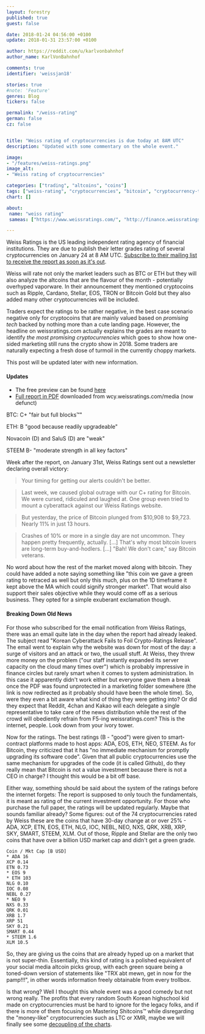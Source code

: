 ```yaml
---
layout: forestry
published: true
guest: false

date: 2018-01-24 04:56:00 +0100
update: 2018-01-31 23:57:00 +0100

author: https://reddit.com/u/karlvonbahnhof
author_name: KarlVonBahnhof

comments: true
identifier: 'weissjan18'

stories: true
#note: 'Feature'
genres: Blog
tickers: false

permalink: "/weiss-rating"
german: false
cz: false


title: "Weiss rating of cryptocurrencies is due today at 8AM UTC"
description: "Updated with some commentary on the whole event."

image:
- "/features/weiss-ratings.png"
image_alt:
- "Weiss rating of cryptocurrencies"

categories: ["trading", "altcoins", "coins"]
tags: ["weiss-rating", "cryptocurrencies", "bitcoin", "cryptocurrency-trading", "mainstream-finance"]
chart: []

about:
 name: "weiss rating"
 sameas: ["https://www.weissratings.com/", "http://finance.weissratings.com/crypto/"]

---
```


Weiss Ratings is the US leading independent rating agency of financial institutions. They are due to publish their letter grades rating of several cryptocurrencies on January 24 at 8 AM UTC. [Subscribe to their mailing list to receive the report as soon as it's out](http://finance.weissratings.com/crypto/).

Weiss will rate not only the market leaders such as BTC or ETH but they will also analyze the altcoins that are the flavour of the month - potentially overhyped vaporware. In their announcement they mentioned cryptocoins such as Ripple, Cardano, Stellar, EOS, TRON or Bitcoin Gold but they also added many other cryptocurrencies will be included.

Traders expect the ratings to be rather negative, in the best case scenario negative only for cryptocoins that are mainly valued based on *promising tech* backed by nothing more than a cute landing page. However, the headline on weissratings.com actually explains the grades are meant to identify *the most promising cryptocurrencies* which goes to show how one-sided marketing still runs the crypto show in 2018. Some traders are naturally expecting a fresh dose of turmoil in the currently choppy markets.

This post will be updated later with new information.

#### Updates

* The free preview can be found [here](http://archive.is/F5fo8)
* [Full report in PDF](/features/2018/Weiss-Cryptocurrency-Ratings.pdf) downloaded from wcy.weissratings.com/media (now defunct)

BTC: C+ "fair but full blocks&trade;"

ETH: B "good because readily upgradeable"

Novacoin (D) and SaluS (D) are "weak"

STEEM B- "moderate strength in all key factors"

Week after the report, on January 31st, Weiss Ratings sent out a newsletter declaring overall victory:

> Your timing for getting our  alerts couldn't be better.

> Last week, we caused global outrage with our C+ rating for Bitcoin. We were cursed, ridiculed and laughed at. One group even tried to mount a cyberattack against our Weiss Ratings website.

> But yesterday, the price of Bitcoin plunged from $10,908 to $9,723. Nearly 11% in just 13 hours.

> Crashes of 10% or more in a single day are not uncommon. They happen pretty frequently, actually. [...] That's why most bitcoin lovers are  long-term buy-and-hodlers. [...] "Bah! We don't care," say Bitcoin veterans.

No word about how the rest of the market moved along with bitcoin. They could have added a note saying something like "this coin we gave a green rating to retraced as well but only this much, plus on the 1D timeframe it kept above the MA which could signify stronger market". That would also support their sales objective while they would come off as a serious business. They opted for a simple exuberant exclamation though.


#### Breaking Down Old News

For those who subscribed for the email notification from Weiss Ratings, there was an email quite late in the day when the report had already leaked. The subject read "Korean Cyberattack Fails to Foil Crypto-Ratings Release". The email went to explain why the website was down for most of the day: a surge of visitors and an attack or two, the usuall stuff. At Weiss, they threw more money on the problem ("our staff instantly expanded its server capacity on the cloud many times over") which is probably impressive in finance circles but rarely smart when it comes to system administration. In this case it apparently didn't work either but everyone gave them a break once the PDF was found unprotected in a marketing folder somewhere (the link is now redirected as it probably should have been the whole time). So, were they even a bit aware what kind of thing they were getting into? Or did they expect that Reddit, 4chan and Kakao will each delegate a single representative to take care of the news distribution while the rest of the crowd will obediently refrain from F5-ing weissratings.com? This is the internet, people. Look down from your ivory tower.

Now for the ratings. The best ratings (B - "good") were given to smart-contract platforms made to host apps: ADA, EOS, ETH, NEO, STEEM. As for Bitcoin, they criticized that it has "no immediate mechanism for promptly upgrading its software code". Given that all public cryptocurrencies use the same mechanism for upgrades of the code (it is called Github), do they really mean that Bitcoin is not a value investment because there is not a CEO in charge? I thought this would be a bit off base.

Either way, something should be said about the system of the ratings before the internet forgets: The report is supposed to only touch the fundamentals, it is meant as rating of the current investment opportunity. For those who purchase the full paper, the ratings will be updated regularly. Maybe that sounds familiar already? Some figures: out of the 74 cryptocurrencies rated by Weiss these are the coins that have 30-day change at or over 25% - ADA, XCP, ETN, EOS, ETH, NLG, IOC, NEBL, NEO, NXS, QRK, XRB, XRP, SKY, SMART, STEEM, XLM. Out of those, Ripple and Stellar are the only two coins that have over a billion USD market cap and didn't get a green grade.

```
Coin / Mkt Cap [B USD]
* ADA 16
XCP 0.14
ETN 0.73
* EOS 9
* ETH 103
NLG 0.10
IOC 0.08
NEBL 0.27
* NEO 9
NXS 0.33
QRK 0.01
XRB 1.7
XRP 51
SKY 0.21
SMART 0.44
* STEEM 1.6
XLM 10.5

```  

So, they are giving us the coins that are already hyped up on a market that is not super-thin. Essentially, this kind of rating is a polished equivalent of your social media altcoin picks group, with each green square being a toned-down version of statements like "TRX abt mewn, get in now for the pamp!!!", in other words information freely obtainable from every trollbox.

Is that wrong? Well I thought this whole event was a good comedy but not wrong really. The profits that every random South Korean highschool kid made on cryptocurrencies must be hard to ignore for the legacy folks, and if there is more of them focusing on Mastering Shitcoins&trade; while disregarding the "money-like" cryptocurrencies such as LTC or XMR, maybe we will finally see some [decoupling of the charts](https://twitter.com/lowstrife/status/955189592705024000/photo/1?ref_src=twsrc%5Etfw&ref_url=https%3A%2F%2Fwww.quora.com%2Fprofile%2FJM-T-6).
